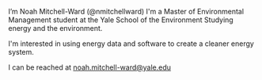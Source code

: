 I’m Noah Mitchell-Ward (@nmitchellward)
I'm a Master of Environmental Management student at the Yale School of the Environment
Studying energy and the environment.

I'm interested in using energy data and software to create a cleaner energy system.

I can be reached at noah.mitchell-ward@yale.edu
